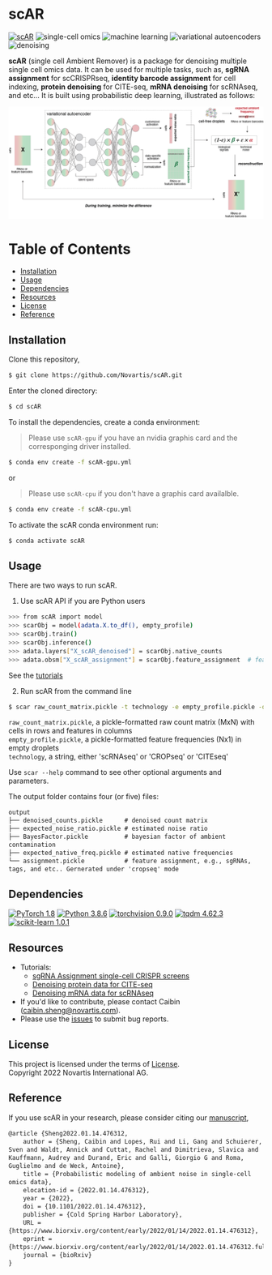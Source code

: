 # scAR  

[![scAR](https://img.shields.io/badge/scAR-005AF0?style=for-the-badge&logo=dependabot&logoColor=white.svg)](https://github.com/Novartis/scAR)
![single-cell omics](https://img.shields.io/badge/single_cell_omics-005AF0?style=for-the-badge.svg)
![machine learning](https://img.shields.io/badge/machine_learning-005AF0?style=for-the-badge.svg)
![variational autoencoders](https://img.shields.io/badge/variational_autoencoders-005AF0?style=for-the-badge.svg)
![denoising](https://img.shields.io/badge/denoising-005AF0?style=for-the-badge.svg)

**scAR** (single cell Ambient Remover) is a package for denoising multiple single cell omics data. It can be used for multiple tasks, such as, **sgRNA assignment** for scCRISPRseq, **identity barcode assignment** for cell indexing, **protein denoising** for CITE-seq, **mRNA denoising** for scRNAseq, and etc... It is built using probabilistic deep learning, illustrated as follows:

<img src='docs/img/overview_scAR.png' width="1200">


# Table of Contents

- [Installation](#Installation)
- [Usage](#Usage)
- [Dependencies](#Dependencies)
- [Resources](#Resources)
- [License](#License)
- [Reference](#Reference)

## Installation

Clone this repository,

```sh
$ git clone https://github.com/Novartis/scAR.git
```

Enter the cloned directory:

```sh
$ cd scAR
```


To install the dependencies, create a conda environment:

> Please use `scAR-gpu` if you have an nvidia graphis card and the corresponging driver installed.
```sh
$ conda env create -f scAR-gpu.yml
```

or 

> Please use `scAR-cpu` if you don't have a graphis card availalble.
```sh
$ conda env create -f scAR-cpu.yml
```

To activate the scAR conda environment run:
```sh
$ conda activate scAR
```

## Usage

There are two ways to run scAR.

1) Use scAR API if you are Python users

```sh
>>> from scAR import model
>>> scarObj = model(adata.X.to_df(), empty_profile)
>>> scarObj.train()
>>> scarObj.inference()
>>> adata.layers["X_scAR_denoised"] = scarObj.native_counts
>>> adata.obsm["X_scAR_assignment"] = scarObj.feature_assignment  # feature assignment, e.g., sgRNAs, tags, and etc.. Only available in 'cropseq' mode
```

See the [tutorials](#Resources)


2) Run scAR from the command line
```sh
$ scar raw_count_matrix.pickle -t technology -e empty_profile.pickle -o output
```

`raw_count_matrix.pickle`, a pickle-formatted raw count matrix (MxN) with cells in rows and features in columns  
`empty_profile.pickle`, a pickle-formatted feature frequencies (Nx1) in empty droplets  
`technology`, a string, either 'scRNAseq' or 'CROPseq' or 'CITEseq'

Use `scar --help` command to see other optional arguments and parameters.


The output folder contains four (or five) files:   

	output
	├── denoised_counts.pickle		# denoised count matrix
	├── expected_noise_ratio.pickle	# estimated noise ratio
	├── BayesFactor.pickle			# bayesian factor of ambient contamination
	├── expected_native_freq.pickle	# estimated native frequencies
	└── assignment.pickle			# feature assignment, e.g., sgRNAs, tags, and etc.. Gernerated under 'cropseq' mode



## Dependencies

[![PyTorch 1.8](https://img.shields.io/badge/PyTorch-1.8.0-greeen.svg)](https://pytorch.org/)
[![Python 3.8.6](https://img.shields.io/badge/python-3.8.6-blue.svg)](https://www.python.org/)
[![torchvision 0.9.0](https://img.shields.io/badge/torchvision-0.9.0-red.svg)](https://pytorch.org/vision/stable/index.html)
[![tqdm 4.62.3](https://img.shields.io/badge/tqdm-4.62.3-orange.svg)](https://github.com/tqdm/tqdm)
[![scikit-learn 1.0.1](https://img.shields.io/badge/scikit_learn-1.0.1-green.svg)](https://scikit-learn.org/)

## Resources

- Tutorials:
    - [sgRNA Assignment single-cell CRISPR screens](https://github.com/CaibinSh/scAR-reproducibility/blob/main/reproducibility/scAR_tutorial_sgRNA_assignment.ipynb)
    - [Denoising protein data for CITE-seq](https://github.com/CaibinSh/scAR-reproducibility/blob/main/reproducibility/scAR_tutorial_denoising_CITEseq.ipynb)
    - [Denoising mRNA data for scRNAseq](https://github.com/CaibinSh/scAR-reproducibility/blob/main/reproducibility/scAR_tutorial_mRNA_denoising.ipynb)
- If you'd like to contribute, please contact Caibin (caibin.sheng@novartis.com).
- Please use the [issues](https://github.com/Novartis/scAR/issues) to submit bug reports.

## License

This project is licensed under the terms of [License](LICENSE.txt).  
Copyright 2022 Novartis International AG.

## Reference

If you use scAR in your research, please consider citing our [manuscript](https://doi.org/10.1101/2022.01.14.476312),

```
@article {Sheng2022.01.14.476312,
	author = {Sheng, Caibin and Lopes, Rui and Li, Gang and Schuierer, Sven and Waldt, Annick and Cuttat, Rachel and Dimitrieva, Slavica and Kauffmann, Audrey and Durand, Eric and Galli, Giorgio G and Roma, Guglielmo and de Weck, Antoine},
	title = {Probabilistic modeling of ambient noise in single-cell omics data},
	elocation-id = {2022.01.14.476312},
	year = {2022},
	doi = {10.1101/2022.01.14.476312},
	publisher = {Cold Spring Harbor Laboratory},
	URL = {https://www.biorxiv.org/content/early/2022/01/14/2022.01.14.476312},
	eprint = {https://www.biorxiv.org/content/early/2022/01/14/2022.01.14.476312.full.pdf},
	journal = {bioRxiv}
}
```
